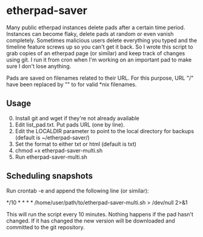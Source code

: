 etherpad-saver
==============
Many public etherpad instances delete pads after a certain time period.
Instances can become flaky, delete pads at random or even vanish completely.
Sometimes malicious users delete everything you typed and the timeline feature
screws up so you can't get it back. So I wrote this script to grab copies of an
etherpad page (or similar) and keep track of changes using git. I run it from
cron when I'm working on an important pad to make sure I don't lose anything.

Pads are saved on filenames related to their URL. For this purpose, URL "/" have 
been replaced by "\" to for valid *nix filenames. 

Usage
-----
0. Install git and wget if they're not already available
1. Edit list_pad.txt. Put pads URL (one by line).
2. Edit the LOCALDIR parameter to point to the local directory for backups
   (default is ~/etherpad-saver/)
3. Set the format to either txt or html (default is txt)
4. chmod +x etherpad-saver-multi.sh
5. Run etherpad-saver-multi.sh

Scheduling snapshots
--------------------
Run crontab -e and append the following line (or similar):

*/10 * * * * /home/user/path/to/etherpad-saver-multi.sh > /dev/null 2>&1

This will run the script every 10 minutes. Nothing happens if the pad hasn't
changed. If it has changed the new version will be downloaded and committed to
the git repository.
